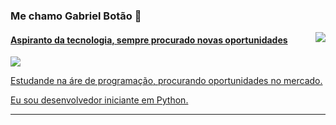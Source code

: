 ### Me chamo Gabriel Botão 👋
<div>
  <a href="https://github.com/lordefps"/>
  <img align='right' src="https://github-readme-stats.vercel.app/api?username=lordefps&show_icons=true&title_color=783c00&text_color=af552e&icon_color=783c00&bg_color=f8efd4&cache_seconds=2300">
</div>
  
#### Aspiranto da tecnologia, sempre procurado novas oportunidades
<div>
  <a href="https://github.com/lordefps"/>
  <img src="https://img.shields.io/static/v1?label=Overview&message=Gabriel&color=f8efd4&style=for-the-badge&logo=GitHub">
</div>

<p>

Estudande na áre de programação, procurando oportunidades no mercado.<br/>

Eu sou desenvolvedor iniciante em Python.

</p>
<hr>
